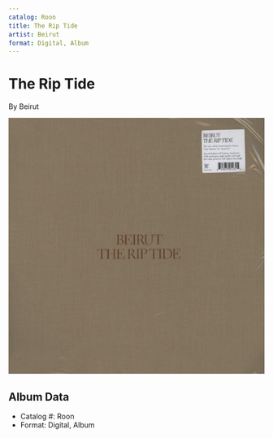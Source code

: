 ```yaml
---
catalog: Roon
title: The Rip Tide
artist: Beirut
format: Digital, Album
---
```


# The Rip Tide

By Beirut

![](../../assets/albumcovers/Beirut-The_Rip_Tide.png)

## Album Data

- Catalog #: Roon
- Format: Digital, Album

